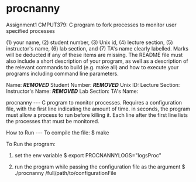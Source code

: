 # procnanny
Assignment1 CMPUT379: C program to fork processes to monitor user specified processes  

(1) your name, (2) student number, (3) Unix id, (4) lecture section, (5) instructor's name, (6) lab section, and (7) TA's name clearly labelled. 
Marks will be deducted if any of these items are missing. 
The README file must also include a short description of your program, 
as well as a description of the relevant commands to build (e.g. make all) 
and how to execute your programs including command line parameters.

Name: ***REMOVED***
Student Number: ***REMOVED***
Unix ID:
Lecture Section:
Instructor's Name: ***REMOVED***
Lab Section:
TA's Name:

procnanny --- 
C program to monitor processes. Requires a configuration file, with the first line
indicating the amount of time. in seconds, the program must allow a process to run
before killing it. Each line after the first line lists the processes that must be monitored.

How to Run --- 
To compile the file:
$ make

To Run the program:

1. set the env variable 
$ export PROCNANNYLOGS="logsProc"

2. run the program while passing the configuration file as the argument
$ ./procnanny /full/path/to/configurationFile



